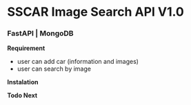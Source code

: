 # SSCAR Image Search API V1.0
### FastAPI | MongoDB

**Requirement**
- user can add car (information and images)
- user can search by image



**Instalation**


**Todo Next**
